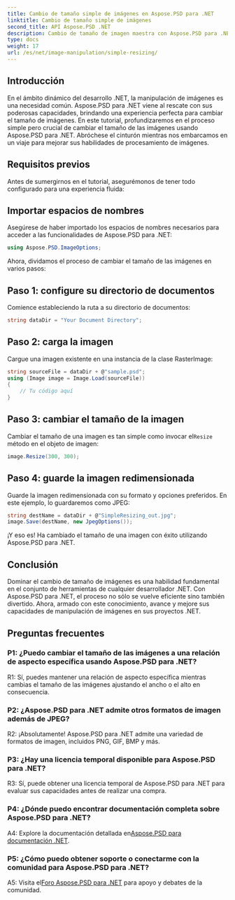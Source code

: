 ```yaml
---
title: Cambio de tamaño simple de imágenes en Aspose.PSD para .NET
linktitle: Cambio de tamaño simple de imágenes
second_title: API Aspose.PSD .NET
description: Cambio de tamaño de imagen maestra con Aspose.PSD para .NET. Eficiente, fluido y potente. Mejore sus proyectos .NET sin esfuerzo.
type: docs
weight: 17
url: /es/net/image-manipulation/simple-resizing/
---
```

## Introducción

En el ámbito dinámico del desarrollo .NET, la manipulación de imágenes es una necesidad común. Aspose.PSD para .NET viene al rescate con sus poderosas capacidades, brindando una experiencia perfecta para cambiar el tamaño de imágenes. En este tutorial, profundizaremos en el proceso simple pero crucial de cambiar el tamaño de las imágenes usando Aspose.PSD para .NET. Abróchese el cinturón mientras nos embarcamos en un viaje para mejorar sus habilidades de procesamiento de imágenes.

## Requisitos previos

Antes de sumergirnos en el tutorial, asegurémonos de tener todo configurado para una experiencia fluida:

## Importar espacios de nombres

Asegúrese de haber importado los espacios de nombres necesarios para acceder a las funcionalidades de Aspose.PSD para .NET:

```csharp
using Aspose.PSD.ImageOptions;
```

Ahora, dividamos el proceso de cambiar el tamaño de las imágenes en varios pasos:

## Paso 1: configure su directorio de documentos

Comience estableciendo la ruta a su directorio de documentos:

```csharp
string dataDir = "Your Document Directory";
```

## Paso 2: carga la imagen

Cargue una imagen existente en una instancia de la clase RasterImage:

```csharp
string sourceFile = dataDir + @"sample.psd";
using (Image image = Image.Load(sourceFile))
{
    // Tu código aquí
}
```

## Paso 3: cambiar el tamaño de la imagen

 Cambiar el tamaño de una imagen es tan simple como invocar el`Resize` método en el objeto de imagen:

```csharp
image.Resize(300, 300);
```

## Paso 4: guarde la imagen redimensionada

Guarde la imagen redimensionada con su formato y opciones preferidos. En este ejemplo, lo guardaremos como JPEG:

```csharp
string destName = dataDir + @"SimpleResizing_out.jpg";
image.Save(destName, new JpegOptions());
```

¡Y eso es! Ha cambiado el tamaño de una imagen con éxito utilizando Aspose.PSD para .NET.

## Conclusión

Dominar el cambio de tamaño de imágenes es una habilidad fundamental en el conjunto de herramientas de cualquier desarrollador .NET. Con Aspose.PSD para .NET, el proceso no sólo se vuelve eficiente sino también divertido. Ahora, armado con este conocimiento, avance y mejore sus capacidades de manipulación de imágenes en sus proyectos .NET.

## Preguntas frecuentes

### P1: ¿Puedo cambiar el tamaño de las imágenes a una relación de aspecto específica usando Aspose.PSD para .NET?

R1: Sí, puedes mantener una relación de aspecto específica mientras cambias el tamaño de las imágenes ajustando el ancho o el alto en consecuencia.

### P2: ¿Aspose.PSD para .NET admite otros formatos de imagen además de JPEG?

R2: ¡Absolutamente! Aspose.PSD para .NET admite una variedad de formatos de imagen, incluidos PNG, GIF, BMP y más.

### P3: ¿Hay una licencia temporal disponible para Aspose.PSD para .NET?

R3: Sí, puede obtener una licencia temporal de Aspose.PSD para .NET para evaluar sus capacidades antes de realizar una compra.

### P4: ¿Dónde puedo encontrar documentación completa sobre Aspose.PSD para .NET?

 A4: Explore la documentación detallada en[Aspose.PSD para documentación .NET](https://reference.aspose.com/psd/net/).

### P5: ¿Cómo puedo obtener soporte o conectarme con la comunidad para Aspose.PSD para .NET?

 A5: Visita el[Foro Aspose.PSD para .NET](https://forum.aspose.com/c/psd/34) para apoyo y debates de la comunidad.